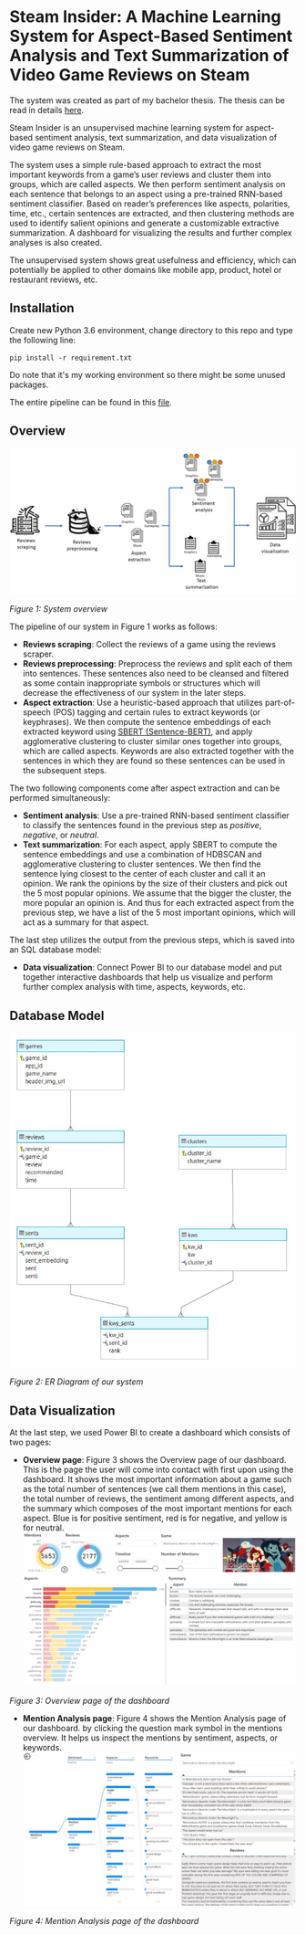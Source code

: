# Steam Insider: A Machine Learning System for Aspect-Based Sentiment Analysis and Text Summarization of Video Game Reviews on Steam

The system was created as part of my bachelor thesis. The thesis can be read in details [here](Thesis%20-%2020210913.pdf).

Steam Insider is an unsupervised machine learning system for aspect-based sentiment analysis, text summarization, and data
visualization of video game reviews on Steam. 

The system uses a simple rule-based approach to extract the most important keywords from a game’s user reviews and cluster
them into groups, which are called aspects. We then perform sentiment analysis on each
sentence that belongs to an aspect using a pre-trained RNN-based sentiment classifier.
Based on reader’s preferences like aspects, polarities, time, etc., certain sentences are
extracted, and then clustering methods are used to identify salient opinions and generate
a customizable extractive summarization. A dashboard for visualizing the results and
further complex analyses is also created.

The unsupervised system shows great usefulness and efficiency, which can potentially be applied to other domains like mobile app,
product, hotel or restaurant reviews, etc.

## Installation
Create new Python 3.6 environment, change directory to this repo and type the following line:

```
pip install -r requirement.txt
```
Do note that it's my working environment so there might be some unused packages.

The entire pipeline can be found in this [file](Steam%20Insider%20Pipeline.ipynb).

## Overview
![System Overview](images/system_overview.jpg)

*Figure 1: System overview*

The pipeline of our system in Figure 1 works as follows:

- **Reviews scraping**: Collect the reviews of a game using the reviews scraper. 
- **Reviews preprocessing**: Preprocess the reviews and split each of them into
sentences. These sentences also need to be cleansed and filtered as some contain
inappropriate symbols or structures which will decrease the effectiveness of our
system in the later steps.
- **Aspect extraction**: Use a heuristic-based approach that utilizes part-of-speech
(POS) tagging and certain rules to extract keywords (or keyphrases). We then compute 
the sentence embeddings of each extracted keyword using [SBERT (Sentence-BERT)](https://arxiv.org/abs/1908.10084), and apply agglomerative clustering to cluster similar ones together into
groups, which are called aspects. Keywords are also extracted together with the
sentences in which they are found so these sentences can be used in the subsequent
steps.

The two following components come after aspect extraction and can be performed simultaneously:
- **Sentiment analysis**: Use a pre-trained RNN-based sentiment classifier to classify
the sentences found in the previous step as _positive_, _negative_, or _neutral_.
- **Text summarization**: For each aspect, apply SBERT to compute the sentence
embeddings and use a combination of HDBSCAN and agglomerative clustering
to cluster sentences. We then find the sentence lying closest to the center of each
cluster and call it an opinion. We rank the opinions by the size of their clusters and
pick out the 5 most popular opinions. We assume that the bigger the cluster, the
more popular an opinion is. And thus for each extracted aspect from the previous
step, we have a list of the 5 most important opinions, which will act as a summary
for that aspect.

The last step utilizes the output from the previous steps, which is saved into an SQL
database model:
- **Data visualization**: Connect Power BI to our database model and put together
interactive dashboards that help us visualize and perform further complex analysis
with time, aspects, keywords, etc.

## Database Model
![ER Diagram](images/er_diagram.jpg)

*Figure 2: ER Diagram of our system*

## Data Visualization
At the last step, we used Power BI to create a dashboard which consists of two pages:
- **Overview page**: Figure 3 shows the Overview page of our dashboard. This is the page the user will
come into contact with first upon using the dashboard. It shows the most important
information about a game such as the total number of sentences (we call them mentions
in this case), the total number of reviews, the sentiment among different aspects, and
the summary which composes of the most important mentions for each aspect. Blue is for positive sentiment, 
red is for negative, and yellow is for neutral. 
![Overview page](images/dashboard_1.jpg)

*Figure 3: Overview page of the dashboard*

- **Mention Analysis page**: Figure 4 shows the Mention Analysis page of our dashboard.
by clicking the question mark symbol in the mentions overview. It helps us inspect the
mentions by sentiment, aspects, or keywords. 
![Mention Analysis page](images/dashboard_2_original.jpg)

*Figure 4: Mention Analysis page of the dashboard*
